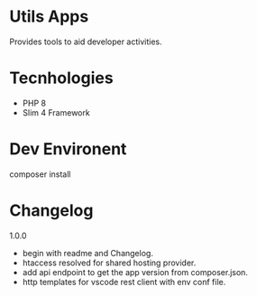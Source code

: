 # Utils Apps 

Provides tools to aid developer activities.

# Tecnhologies

- PHP 8
- Slim 4 Framework

# Dev Environent

composer install

# Changelog

1.0.0
- begin with readme and Changelog.
- htaccess resolved for shared hosting provider.
- add api endpoint to get the app version from composer.json.
- http templates for vscode rest client with env conf file.